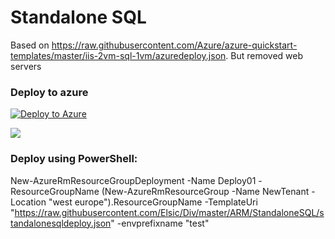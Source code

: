 # Standalone SQL
Based on https://raw.githubusercontent.com/Azure/azure-quickstart-templates/master/iis-2vm-sql-1vm/azuredeploy.json. But removed web servers

### Deploy to azure
[![Deploy to Azure](http://azuredeploy.net/deploybutton.png)](https://portal.azure.com/#create/Microsoft.Template/uri/https://raw.githubusercontent.com/Elsic/Div/master/ARM/StandaloneSQL/standalonesqldeploy.json) 

<a href="http://armviz.io/#/?load=https://raw.githubusercontent.com/Elsic/Div/master/ARM/NewTenant/NewTenantWithOMS.json" target="_blank">
    <img src="http://armviz.io/visualizebutton.png"/>
</a>

### Deploy using PowerShell:

New-AzureRmResourceGroupDeployment -Name Deploy01 -ResourceGroupName (New-AzureRmResourceGroup -Name NewTenant -Location "west europe").ResourceGroupName -TemplateUri "https://raw.githubusercontent.com/Elsic/Div/master/ARM/StandaloneSQL/standalonesqldeploy.json" -envprefixname "test"
